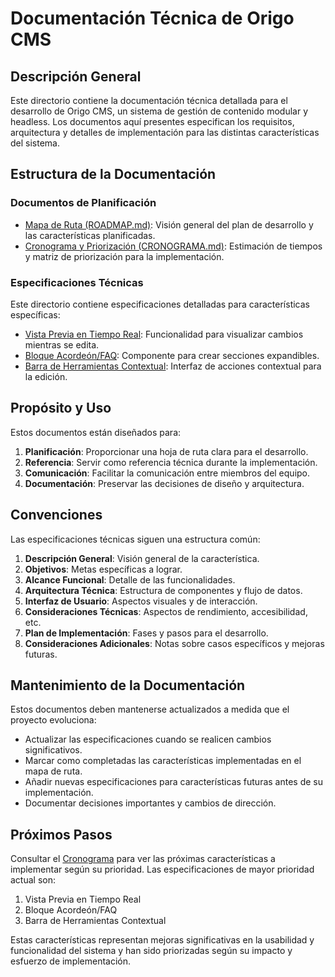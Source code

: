 # Documentación Técnica de Origo CMS

## Descripción General
Este directorio contiene la documentación técnica detallada para el desarrollo de Origo CMS, un sistema de gestión de contenido modular y headless. Los documentos aquí presentes especifican los requisitos, arquitectura y detalles de implementación para las distintas características del sistema.

## Estructura de la Documentación

### Documentos de Planificación
- [Mapa de Ruta (ROADMAP.md)](../ROADMAP.md): Visión general del plan de desarrollo y las características planificadas.
- [Cronograma y Priorización (CRONOGRAMA.md)](../CRONOGRAMA.md): Estimación de tiempos y matriz de priorización para la implementación.

### Especificaciones Técnicas
Este directorio contiene especificaciones detalladas para características específicas:

- [Vista Previa en Tiempo Real](ESPECIFICACION-VISTA-PREVIA.md): Funcionalidad para visualizar cambios mientras se edita.
- [Bloque Acordeón/FAQ](ESPECIFICACION-BLOQUE-ACORDEON.md): Componente para crear secciones expandibles.
- [Barra de Herramientas Contextual](ESPECIFICACION-BARRA-HERRAMIENTAS.md): Interfaz de acciones contextual para la edición.

## Propósito y Uso

Estos documentos están diseñados para:

1. **Planificación**: Proporcionar una hoja de ruta clara para el desarrollo.
2. **Referencia**: Servir como referencia técnica durante la implementación.
3. **Comunicación**: Facilitar la comunicación entre miembros del equipo.
4. **Documentación**: Preservar las decisiones de diseño y arquitectura.

## Convenciones

Las especificaciones técnicas siguen una estructura común:

1. **Descripción General**: Visión general de la característica.
2. **Objetivos**: Metas específicas a lograr.
3. **Alcance Funcional**: Detalle de las funcionalidades.
4. **Arquitectura Técnica**: Estructura de componentes y flujo de datos.
5. **Interfaz de Usuario**: Aspectos visuales y de interacción.
6. **Consideraciones Técnicas**: Aspectos de rendimiento, accesibilidad, etc.
7. **Plan de Implementación**: Fases y pasos para el desarrollo.
8. **Consideraciones Adicionales**: Notas sobre casos específicos y mejoras futuras.

## Mantenimiento de la Documentación

Estos documentos deben mantenerse actualizados a medida que el proyecto evoluciona:

- Actualizar las especificaciones cuando se realicen cambios significativos.
- Marcar como completadas las características implementadas en el mapa de ruta.
- Añadir nuevas especificaciones para características futuras antes de su implementación.
- Documentar decisiones importantes y cambios de dirección.

## Próximos Pasos

Consultar el [Cronograma](../CRONOGRAMA.md) para ver las próximas características a implementar según su prioridad. Las especificaciones de mayor prioridad actual son:

1. Vista Previa en Tiempo Real
2. Bloque Acordeón/FAQ
3. Barra de Herramientas Contextual

Estas características representan mejoras significativas en la usabilidad y funcionalidad del sistema y han sido priorizadas según su impacto y esfuerzo de implementación.